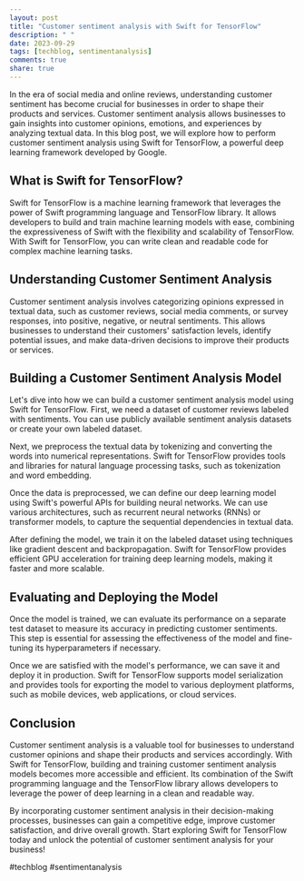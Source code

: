 ```yaml
---
layout: post
title: "Customer sentiment analysis with Swift for TensorFlow"
description: " "
date: 2023-09-29
tags: [techblog, sentimentanalysis]
comments: true
share: true
---
```


In the era of social media and online reviews, understanding customer sentiment has become crucial for businesses in order to shape their products and services. Customer sentiment analysis allows businesses to gain insights into customer opinions, emotions, and experiences by analyzing textual data. In this blog post, we will explore how to perform customer sentiment analysis using Swift for TensorFlow, a powerful deep learning framework developed by Google.

## What is Swift for TensorFlow?

Swift for TensorFlow is a machine learning framework that leverages the power of Swift programming language and TensorFlow library. It allows developers to build and train machine learning models with ease, combining the expressiveness of Swift with the flexibility and scalability of TensorFlow. With Swift for TensorFlow, you can write clean and readable code for complex machine learning tasks.

## Understanding Customer Sentiment Analysis

Customer sentiment analysis involves categorizing opinions expressed in textual data, such as customer reviews, social media comments, or survey responses, into positive, negative, or neutral sentiments. This allows businesses to understand their customers' satisfaction levels, identify potential issues, and make data-driven decisions to improve their products or services.

## Building a Customer Sentiment Analysis Model

Let's dive into how we can build a customer sentiment analysis model using Swift for TensorFlow. First, we need a dataset of customer reviews labeled with sentiments. You can use publicly available sentiment analysis datasets or create your own labeled dataset.

Next, we preprocess the textual data by tokenizing and converting the words into numerical representations. Swift for TensorFlow provides tools and libraries for natural language processing tasks, such as tokenization and word embedding.

Once the data is preprocessed, we can define our deep learning model using Swift's powerful APIs for building neural networks. We can use various architectures, such as recurrent neural networks (RNNs) or transformer models, to capture the sequential dependencies in textual data.

After defining the model, we train it on the labeled dataset using techniques like gradient descent and backpropagation. Swift for TensorFlow provides efficient GPU acceleration for training deep learning models, making it faster and more scalable.

## Evaluating and Deploying the Model

Once the model is trained, we can evaluate its performance on a separate test dataset to measure its accuracy in predicting customer sentiments. This step is essential for assessing the effectiveness of the model and fine-tuning its hyperparameters if necessary.

Once we are satisfied with the model's performance, we can save it and deploy it in production. Swift for TensorFlow supports model serialization and provides tools for exporting the model to various deployment platforms, such as mobile devices, web applications, or cloud services.

## Conclusion

Customer sentiment analysis is a valuable tool for businesses to understand customer opinions and shape their products and services accordingly. With Swift for TensorFlow, building and training customer sentiment analysis models becomes more accessible and efficient. Its combination of the Swift programming language and the TensorFlow library allows developers to leverage the power of deep learning in a clean and readable way.

By incorporating customer sentiment analysis in their decision-making processes, businesses can gain a competitive edge, improve customer satisfaction, and drive overall growth. Start exploring Swift for TensorFlow today and unlock the potential of customer sentiment analysis for your business!

#techblog #sentimentanalysis